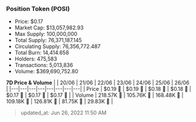 
  ### Position Token (POSI)
  - Price: $0.17
  - Market Cap: $13,057,982.93
  - Max Supply: 100,000,000
  - Total Supply: 76,371,187.145
  - Circulating Supply: 76,356,772.487
  - Total Burn: 14,414.658
  - Holders: 475,583
  - Transactions: 5,013,836
  - Volume: $369,690,752.80

  **7D Price & Volume**
  | | 20&#x2F;06 | 21&#x2F;06 | 22&#x2F;06 | 23&#x2F;06 | 24&#x2F;06 | 25&#x2F;06 | 26&#x2F;06 |
  |---|---|---|---|---|---|---|---|
  | Price | $0.19 🔻 | $0.19 🔻 | $0.18 🔻 | $0.18 🚀 | $0.17 🔻 | $0.17 🔻 | $0.17 🔻 |
  | Volume | 218.57K 🔻 | 105.76K 🔻 | 168.48K 🚀 | 109.18K 🔻 | 126.81K 🚀 | 81.75K 🔻 | 29.83K 🔻 |

  > updated_at: Jun 26, 2022 11:50 AM
